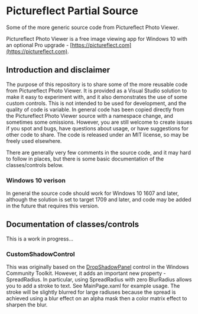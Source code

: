 # Pictureflect Partial Source
Some of the more generic source code from Pictureflect Photo Viewer.

Pictureflect Photo Viewer is a free image viewing app for Windows 10 with an optional Pro upgrade - [https://pictureflect.com](https://pictureflect.com).

## Introduction and disclaimer
The purpose of this repository is to share some of the more reusable code from Pictureflect Photo Viewer. It is provided as a Visual Studio solution to make it easy to experiment with, and it also demonstrates the use of some custom controls.
This is not intended to be used for development, and the quality of code is variable. In general code has been copied directly from the Pictureflect Photo Viewer source with a namespace change, and sometimes some omissions.
However, you are still welcome to create issues if you spot and bugs, have questions about usage, or have suggestions for other code to share. The code is released under an MIT license, so may be freely used elsewhere.

There are generally very few comments in the source code, and it may hard to follow in places, but there is some basic documentation of the classes/controls below.

### Windows 10 verison
In general the source code should work for Windows 10 1607 and later, although the solution is set to target 1709 and later, and code may be added in the future that requires this version.

## Documentation of classes/controls
This is a work in progress...

### CustomShadowControl
This was originally based on the [DropShadowPanel](https://docs.microsoft.com/en-us/windows/communitytoolkit/controls/dropshadowpanel) control in the Windows Community Toolkit. However, it adds an important new property - SpreadRadius.
In particular, using SpreadRadius with zero BlurRadius allows you to add a stroke to text. See MainPage.xaml for example usage. The stroke will be slightly blurred for large radiuses because the spread is achieved using a blur effect on an alpha mask then a color matrix effect to sharpen the blur. 
